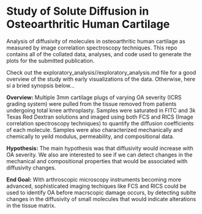 # Study of Solute Diffusion in Osteoarthritic Human Cartilage
Analysis of diffusivity of molecules in osteoarthritic human cartilage as measured by image correlation spectroscopy techniques.  This repo contains all of the collated data, analyses, and code used to generate the plots for the submitted publication.

Check out the exploratory_analysis//exploratory_analysis.md file for a good overview of the study with early visualizations of the data.  Otherwise, here si a bried synopsis below...


__Overview:__ Multiple 3mm cartilage plugs of varying OA severity (ICRS grading system) were pulled from the tissue removed from patients undergoing total knee arthroplasty.  Samples were saturated in FITC and 3k Texas Red Dextran solutions and imaged using both FCS and RICS (Image correlation spectroscopy techniques) to quantify the diffusion coefficients of each molecule.  Samples were also characterized mechanically and chemically to yeild modulus, permeability, and compositional data.


__Hypothesis:__ The main hypothesis was that diffusivity would increase with OA severity.  We also are interested to see if we can detect changes in the mechanical and compositional properties that would be associated with diffusivity changes.

__End Goal:__ With arthroscopic microscopy instruments becoming more advanced, sophisticated imaging techiques like FCS and RICS could be used to identify OA before macrscopic damage occurs, by detecting sublte changes in the diffusivity of small molecules that would indicate alterations in the tissue matrix.
